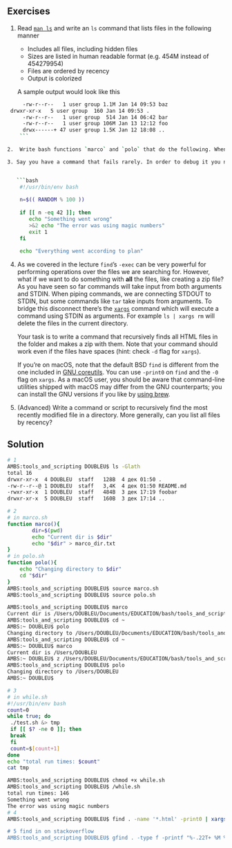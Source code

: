 ## Exercises

1.  Read [`man ls`](https://www.man7.org/linux/man-pages/man1/ls.1.html) and write an `ls` command that lists files in the following manner

    *   Includes all files, including hidden files
    *   Sizes are listed in human readable format (e.g. 454M instead of 454279954)
    *   Files are ordered by recency
    *   Output is colorized

    A sample output would look like this

    
```bash
     -rw-r--r--   1 user group 1.1M Jan 14 09:53 baz
 drwxr-xr-x   5 user group  160 Jan 14 09:53 .
     -rw-r--r--   1 user group  514 Jan 14 06:42 bar
     -rw-r--r--   1 user group 106M Jan 13 12:12 foo
     drwx------+ 47 user group 1.5K Jan 12 18:08 ..
    ```
    
2.  Write bash functions `marco` and `polo` that do the following. Whenever you execute `marco` the current working directory should be saved in some manner, then when you execute `polo`, no matter what directory you are in, `polo` should `cd` you back to the directory where you executed `marco`. For ease of debugging you can write the code in a file `marco.sh` and (re)load the definitions to your shell by executing `source marco.sh`.

3. Say you have a command that fails rarely. In order to debug it you need to capture its output but it can be time consuming to get a failure run. Write a bash script that runs the following script until it fails and captures its standard output and error streams to files and prints everything at the end. Bonus points if you can also report how many runs it took for the script to fail.


   ```bash
    #!/usr/bin/env bash
   
    n=$(( RANDOM % 100 ))
   
    if [[ n -eq 42 ]]; then
       echo "Something went wrong"
       >&2 echo "The error was using magic numbers"
       exit 1
    fi
   
    echo "Everything went according to plan"
   ```

4. As we covered in the lecture `find`’s `-exec` can be very powerful for performing operations over the files we are searching for. However, what if we want to do something with **all** the files, like creating a zip file? As you have seen so far commands will take input from both arguments and STDIN. When piping commands, we are connecting STDOUT to STDIN, but some commands like `tar` take inputs from arguments. To bridge this disconnect there’s the [`xargs`](https://www.man7.org/linux/man-pages/man1/xargs.1.html) command which will execute a command using STDIN as arguments. For example `ls | xargs rm` will delete the files in the current directory.

   Your task is to write a command that recursively finds all HTML files in the folder and makes a zip with them. Note that your command should work even if the files have spaces (hint: check `-d` flag for `xargs`).

   If you’re on macOS, note that the default BSD `find` is different from the one included in [GNU coreutils](https://en.wikipedia.org/wiki/List_of_GNU_Core_Utilities_commands). You can use `-print0` on `find` and the `-0` flag on `xargs`. As a macOS user, you should be aware that command-line utilities shipped with macOS may differ from the GNU counterparts; you can install the GNU versions if you like by [using brew](https://formulae.brew.sh/formula/coreutils).

5. (Advanced) Write a command or script to recursively find the most recently modified file in a directory. More generally, can you list all files by recency?



## Solution

```bash
# 1
AMBS:tools_and_scripting DOUBLEU$ ls -Glath
total 16
drwxr-xr-x  4 DOUBLEU  staff   128B  4 дек 01:50 .
-rw-r--r--@ 1 DOUBLEU  staff   3,4K  4 дек 01:50 README.md
-rwxr-xr-x  1 DOUBLEU  staff   484B  3 дек 17:19 foobar
drwxr-xr-x  5 DOUBLEU  staff   160B  3 дек 17:14 ..

# 2
# in marco.sh
function marco(){
        dir=$(pwd)
        echo "Current dir is $dir"
        echo "$dir" > marco_dir.txt
}
# in polo.sh
function polo(){
    echo "Changing directory to $dir"
    cd "$dir"
}
AMBS:tools_and_scripting DOUBLEU$ source marco.sh
AMBS:tools_and_scripting DOUBLEU$ source polo.sh

AMBS:tools_and_scripting DOUBLEU$ marco
Current dir is /Users/DOUBLEU/Documents/EDUCATION/bash/tools_and_scripting
AMBS:tools_and_scripting DOUBLEU$ cd ~
AMBS:~ DOUBLEU$ polo
Changing directory to /Users/DOUBLEU/Documents/EDUCATION/bash/tools_and_scripting
AMBS:tools_and_scripting DOUBLEU$ cd ~
AMBS:~ DOUBLEU$ marco
Current dir is /Users/DOUBLEU
AMBS:~ DOUBLEU$ z /Users/DOUBLEU/Documents/EDUCATION/bash/tools_and_scripting/
AMBS:tools_and_scripting DOUBLEU$ polo
Changing directory to /Users/DOUBLEU
AMBS:~ DOUBLEU$ 

# 3
# in while.sh
#!/usr/bin/env bash
count=0
while true; do
 ./test.sh &> tmp
 if [[ $? -ne 0 ]]; then
 break
 fi
 count=$[count+1]
done
echo "total run times: $count"
cat tmp

AMBS:tools_and_scripting DOUBLEU$ chmod +x while.sh 
AMBS:tools_and_scripting DOUBLEU$ /while.sh
total run times: 146
Something went wrong
The error was using magic numbers
# 4
AMBS:tools_and_scripting DOUBLEU$ find . -name '*.html' -print0 | xargs -0 zip 'tmp.zip

# 5 find in on stackoverflow
AMBS:tools_and_scripting DOUBLEU$ gfind . -type f -printf "%-.22T+ %M %n %-8u %-8g %8s %Tx %.8TX %p\n" | sort | cut -f 2- -d ' '
```

